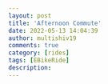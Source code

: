 ```yaml
---
layout: post
title: 'Afternoon Commute'
date: 2022-05-13 14:04:39
author: multishiv19
comments: true
category: [rides]
tags: [EBikeRide]
description: 
---
```


<div width='100%' class='strava-embed-placeholder' data-embed-type='activity' data-embed-id='7133491489'></div>
<script src='https://strava-embeds.com/embed.js'></script>

